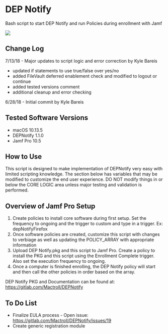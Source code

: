 # DEP Notify
Bash script to start DEP Notify and run Policies during enrollment with Jamf

![](https://github.com/jamfprofessionalservices/DEP-Notify/blob/master/example-gif/fullscreen.gif)

## Change Log

7/13/18 - Major updates to script logic and error correction by Kyle Bareis
* updated if statements to use true/false over yes/no
* added FileVault deferred enablement check and modified to logout or continue
* added tested versions comment
* additional cleanup and error checking 

6/28/18 - Initial commit by Kyle Bareis

## Tested Software Versions

* macOS 10.13.5
* DEPNotify 1.1.0
* Jamf Pro 10.5

## How to Use

This script is designed to make implementation of DEPNotify very easy with limited scripting knowledge. The section below has variables that may be modified to customize the end user experience. DO NOT modify things in or below the CORE LOGIC area unless major testing and validation is performed.

## Overview of Jamf Pro Setup
1. Create policies to install core software during first setup. Set the frequency to ongoing and the trigger to custom and type in a trigger. Ex: depNotifyFirefox
2. Once software policies are created, customize this script with changes to verbiage as well as updating the POLICY_ARRAY with appropriate information
 3. Upload DEP Notify.pkg and this script to Jamf Pro. Create a policy to install the PKG and this script using the Enrollment Complete trigger. Also set the execution frequency to ongoing.
4. Once a computer is finished enrolling, the DEP Notify policy will start and then call the other policies in order based on the array.

DEP Notify PKG and Documentation can be found at: https://gitlab.com/Mactroll/DEPNotify

## To Do List

* Finalize EULA process - Open issue: https://gitlab.com/Mactroll/DEPNotify/issues/19
* Create generic registration module
